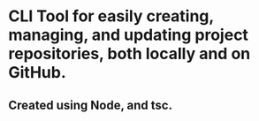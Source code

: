 # CLI Tool for easily creating, managing, and updating project repositories, both locally and on GitHub.
## Created using Node, and tsc.
